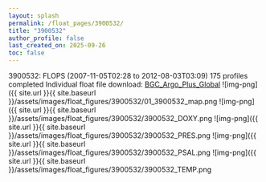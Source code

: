 ```yaml
---
layout: splash
permalink: /float_pages/3900532/
title: "3900532"
author_profile: false
last_created_on: 2025-09-26
toc: false
---
```

 
3900532: FLOPS (2007-11-05T02:28 to 2012-08-03T03:09)
175 profiles completed
Individual float file download: [BGC_Argo_Plus_Global](https://ftp.soest.hawaii.edu/bgc_argo_plus/Individual_Floats/outliers_removed/3900532_Sprof_processed.nc)
![img-png]({{ site.url }}{{ site.baseurl }}/assets/images/float_figures/3900532/01_3900532_map.png
![img-png]({{ site.url }}{{ site.baseurl }}/assets/images/float_figures/3900532/3900532_DOXY.png
![img-png]({{ site.url }}{{ site.baseurl }}/assets/images/float_figures/3900532/3900532_PRES.png
![img-png]({{ site.url }}{{ site.baseurl }}/assets/images/float_figures/3900532/3900532_PSAL.png
![img-png]({{ site.url }}{{ site.baseurl }}/assets/images/float_figures/3900532/3900532_TEMP.png
